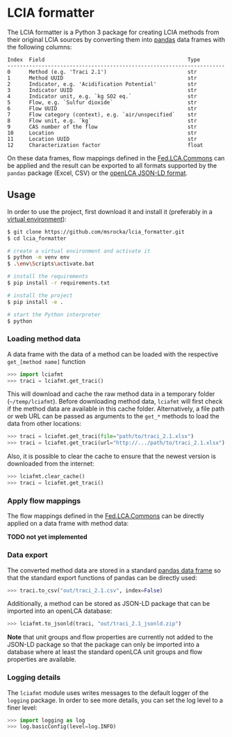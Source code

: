 # LCIA formatter
The LCIA formatter is a Python 3 package for creating LCIA methods from their
original LCIA sources by converting them into [pandas](https://pandas.pydata.org/)
data frames with the following columns:

```
Index  Field                                              Type
----------------------------------------------------------------------
0      Method (e.g. 'Traci 2.1')                          str
1      Method UUID                                        str
2      Indicator, e.g. 'Acidification Potential'          str
3      Indicator UUID                                     str
4      Indicator unit, e.g. `kg SO2 eq.`                  str
5      Flow, e.g. `Sulfur dioxide`                        str
6      Flow UUID                                          str
7      Flow category (context), e.g. `air/unspecified`    str
8      Flow unit, e.g. `kg`                               str
9      CAS number of the flow                             str
10     Location                                           str
11     Location UUID                                      str
12     Characterization factor                            float
```

On these data frames, flow mappings defined in the
[Fed.LCA.Commons](https://github.com/USEPA/Federal-LCA-Commons-Elementary-Flow-List)
can be applied and the result can be exported to all formats supported by the
`pandas` package (Excel, CSV) or the
[openLCA JSON-LD format](https://github.com/GreenDelta/olca-schema).


## Usage

In order to use the project, first download it and install it (preferably in a
[virtual environment](https://docs.python.org/3/library/venv.html)):

```bash
$ git clone https://github.com/msrocka/lcia_formatter.git
$ cd lcia_formatter

# create a virtual environment and activate it
$ python -m venv env
$ .\env\Scripts\activate.bat

# install the requirements
$ pip install -r requirements.txt

# install the project
$ pip install -e .

# start the Python interpreter
$ python
```

### Loading method data
A data frame with the data of a method can be loaded with the respective
`get_[method name]` function

```python
>>> import lciafmt
>>> traci = lciafmt.get_traci()
```

This will download and cache the raw method data in a temporary folder
(`~/temp/lciafmt`). Before downloading method data, `lciafmt` will first
check if the method data are available in this cache folder. Alternatively,
a file path or web URL can be passed as arguments to the `get_*` methods
to load the data from other locations:

```python
>>> traci = lciafmt.get_traci(file="path/to/traci_2.1.xlsx")
>>> traci = lciafmt.get_traci(url="http://.../path/to/traci_2.1.xlsx")
```

Also, it is possible to clear the cache to ensure that the newest version is
downloaded from the internet:

```python
>>> lciafmt.clear_cache()
>>> traci = lciafmt.get_traci()
```


### Apply flow mappings
The flow mappings defined in the
[Fed.LCA.Commons](https://github.com/USEPA/Federal-LCA-Commons-Elementary-Flow-List)
can be directly applied on a data frame with method data:

**TODO not yet implemented**


### Data export
The converted method data are stored in a standard
[pandas data frame](https://pandas.pydata.org/pandas-docs/stable/reference/api/pandas.DataFrame.html)
so that the standard export functions of pandas can be directly used:

```python
>>> traci.to_csv("out/traci_2.1.csv", index=False)
```

Additionally, a method can be stored as JSON-LD package that can be imported
into an openLCA database:

```python
>>> lciafmt.to_jsonld(traci, "out/traci_2.1_jsonld.zip")
```

**Note** that unit groups and flow properties are currently not added to the
JSON-LD package so that the package can only be imported into a database where
at least the standard openLCA unit groups and flow properties are available.

### Logging details
The `lciafmt` module uses writes messages to the default logger of the `logging`
package. In order to see more details, you can set the log level to a finer
level:

```python
>>> import logging as log
>>> log.basicConfig(level=log.INFO)
```
